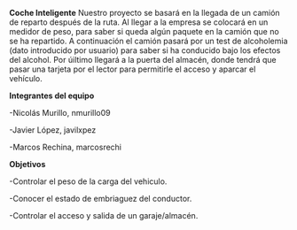 **Coche Inteligente**
Nuestro proyecto se basará en la llegada de un camión de reparto después de la ruta.
Al llegar a la empresa se colocará en un medidor de peso, para saber si queda algún paquete en la camión que no se ha repartido.
A continuación el camión pasará por un test de alcoholemia (dato introducido por usuario) para saber si ha conducido bajo los efectos del alcohol.
Por úiltimo llegará a la puerta del almacén, donde tendrá que pasar una tarjeta por el lector para permitirle el acceso y aparcar el vehículo.


**Integrantes del equipo**

  -Nicolás Murillo, nmurillo09

  -Javier López, javilxpez

  -Marcos Rechina, marcosrechi


**Objetivos**

-Controlar el peso de la carga del vehiculo.

-Conocer el estado de embriaguez del conductor.

-Controlar el acceso y salida de un garaje/almacén.
